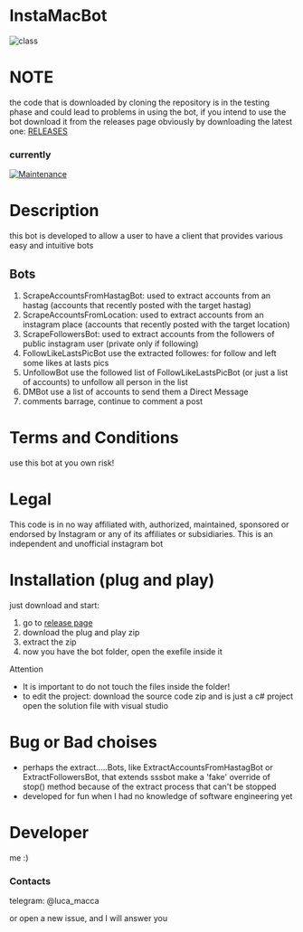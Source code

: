 # InstaMacBot 
![class](https://github.com/MaccariniLuca/InstaMacBot/blob/main/resources/logo.ico)

# NOTE
the code that is downloaded by cloning the repository is in the testing phase and could lead to problems in using the bot, if you intend to use the bot download it from the releases page obviously by downloading the latest one: [RELEASES](https://github.com/MaccariniLuca/InstaMacBot/releases)

### currently
[![Maintenance](https://img.shields.io/badge/Maintained-no-red.svg)](https://GitHub.com/Naereen/StrapDown.js/graphs/commit-activity)

# Description
this bot is developed to allow a user to have a client that provides various easy and intuitive bots

## Bots
1) ScrapeAccountsFromHastagBot: used to extract accounts from an hastag (accounts that recently posted with the target hastag) 
2) ScrapeAccountsFromLocation: used to extract accounts from an instagram place (accounts that recently posted with the target location)   
3) ScrapeFollowersBot: used to extract accounts from the followers of public instagram user (private only if following)
4) FollowLikeLastsPicBot use the extracted followes: for follow and left some likes at lasts pics   
5) UnfollowBot use the followed list of FollowLikeLastsPicBot (or just a list of accounts) to unfollow all person in the list   
6) DMBot use a list of accounts to send them a Direct Message
7) comments barrage, continue to comment a post

# Terms and Conditions
 use this bot at you own risk!
# Legal
This code is in no way affiliated with, authorized, maintained, sponsored or endorsed by Instagram or any of its affiliates or subsidiaries. This is an independent and unofficial instagram bot
 
# Installation (plug and play)
just download and start:
1) go to [release page](https://github.com/MaccariniLuca/InstaMacBot/releases)
2) download the plug and play zip
3) extract the zip
4) now you have the bot folder, open the exefile inside it

Attention
- It is important to do not touch the files inside the folder!
- to edit the project: download the source code zip and is just a c# project open the solution file with visual studio



# Bug or Bad choises
- perhaps the extract.....Bots, like ExtractAccountsFromHastagBot or ExtractFollowersBot, that extends sssbot make a 'fake' override of stop() method because of the extract process that can't be stopped
- developed for fun when I had no knowledge of software engineering yet

# Developer
me :)

### Contacts
telegram: @luca_macca

or open a new issue, and I will answer you

